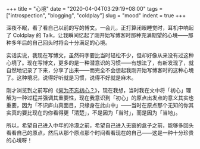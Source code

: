 +++
title = "心境"
date = "2020-04-04T03:29:19+08:00"
tags = ["introspection", "blogging", "coldplay"]
slug = "mood"
indent = true
+++

深夜不眠，看了看自己以前的写的博文。一会儿，正打算闭眼睡觉时，耳机中响起了 Coldplay 的 Talk，让我瞬间忆起了刚开始写博客时那种充满期望的心境——那种多年后的自己回头时将会十分满足的心境。

实话实说，我现在写博文，虽然码字要比当时轻松不少，但却好像从来没有过这种心境了。现在写博文，更多的是一种潜意识的习惯——有想法了，有新发现了，就自然地记录了下来，分享了出来——而完全不会想起我刚开始写博客时的这种心境了。这种境况，说得好听就是习惯，说得不好就是麻木。

刚才浏览到之前写的《[何为不忘初心？](/life/on-remember-your-original-intention/)》，现在我想，当时我在文中将「初心」理解为一种过程并强调其重要性，现在我意识到「初心」的原点出发点的意义其实也重要，因为「不识庐山真面目，只缘身在此山中」——当时在原点那个无知的你其实真的要比现在的你看得更「清楚」，不是因为「当时」，而是因为「当地」。

所以，希望自己进入中年的冷漠之前，希望自己进入无窗的盒子之前，能够多回头看看自己的原点，然后从那个原点那个时间看看现在的自己——这是一种十分珍贵的心境呀！
